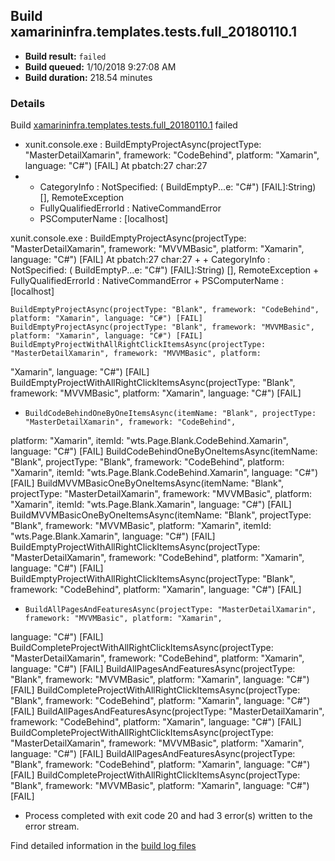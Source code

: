 ## Build xamarininfra.templates.tests.full_20180110.1
- **Build result:** `failed`
- **Build queued:** 1/10/2018 9:27:08 AM
- **Build duration:** 218.54 minutes
### Details
Build [xamarininfra.templates.tests.full_20180110.1](https://winappstudio.visualstudio.com/web/build.aspx?pcguid=a4ef43be-68ce-4195-a619-079b4d9834c2&builduri=vstfs%3a%2f%2f%2fBuild%2fBuild%2f24628) failed

+ xunit.console.exe :     BuildEmptyProjectAsync(projectType: "MasterDetailXamarin", framework: "CodeBehind", platform: 
"Xamarin", language: "C#") [FAIL]
At pbatch:27 char:27
+ 
    + CategoryInfo          : NotSpecified: (    BuildEmptyP...e: "C#") [FAIL]:String) [], RemoteException
    + FullyQualifiedErrorId : NativeCommandError
    + PSComputerName        : [localhost]
 
xunit.console.exe :     BuildEmptyProjectAsync(projectType: "MasterDetailXamarin", framework: "MVVMBasic", platform: 
"Xamarin", language: "C#") [FAIL]
At pbatch:27 char:27
+ 
    + CategoryInfo          : NotSpecified: (    BuildEmptyP...e: "C#") [FAIL]:String) [], RemoteException
    + FullyQualifiedErrorId : NativeCommandError
    + PSComputerName        : [localhost]
 
    BuildEmptyProjectAsync(projectType: "Blank", framework: "CodeBehind", platform: "Xamarin", language: "C#") [FAIL]
    BuildEmptyProjectAsync(projectType: "Blank", framework: "MVVMBasic", platform: "Xamarin", language: "C#") [FAIL]
    BuildEmptyProjectWithAllRightClickItemsAsync(projectType: "MasterDetailXamarin", framework: "MVVMBasic", platform: 
"Xamarin", language: "C#") [FAIL]
    BuildEmptyProjectWithAllRightClickItemsAsync(projectType: "Blank", framework: "MVVMBasic", platform: "Xamarin", 
language: "C#") [FAIL]

+     BuildCodeBehindOneByOneItemsAsync(itemName: "Blank", projectType: "MasterDetailXamarin", framework: "CodeBehind", 
platform: "Xamarin", itemId: "wts.Page.Blank.CodeBehind.Xamarin", language: "C#") [FAIL]
    BuildCodeBehindOneByOneItemsAsync(itemName: "Blank", projectType: "Blank", framework: "CodeBehind", platform: 
"Xamarin", itemId: "wts.Page.Blank.CodeBehind.Xamarin", language: "C#") [FAIL]
    BuildMVVMBasicOneByOneItemsAsync(itemName: "Blank", projectType: "MasterDetailXamarin", framework: "MVVMBasic", 
platform: "Xamarin", itemId: "wts.Page.Blank.Xamarin", language: "C#") [FAIL]
    BuildMVVMBasicOneByOneItemsAsync(itemName: "Blank", projectType: "Blank", framework: "MVVMBasic", platform: 
"Xamarin", itemId: "wts.Page.Blank.Xamarin", language: "C#") [FAIL]
    BuildEmptyProjectWithAllRightClickItemsAsync(projectType: "MasterDetailXamarin", framework: "CodeBehind", 
platform: "Xamarin", language: "C#") [FAIL]
    BuildEmptyProjectWithAllRightClickItemsAsync(projectType: "Blank", framework: "CodeBehind", platform: "Xamarin", 
language: "C#") [FAIL]

+     BuildAllPagesAndFeaturesAsync(projectType: "MasterDetailXamarin", framework: "MVVMBasic", platform: "Xamarin", 
language: "C#") [FAIL]
    BuildCompleteProjectWithAllRightClickItemsAsync(projectType: "MasterDetailXamarin", framework: "CodeBehind", 
platform: "Xamarin", language: "C#") [FAIL]
    BuildAllPagesAndFeaturesAsync(projectType: "Blank", framework: "MVVMBasic", platform: "Xamarin", language: "C#") 
[FAIL]
    BuildCompleteProjectWithAllRightClickItemsAsync(projectType: "Blank", framework: "CodeBehind", platform: 
"Xamarin", language: "C#") [FAIL]
    BuildAllPagesAndFeaturesAsync(projectType: "MasterDetailXamarin", framework: "CodeBehind", platform: "Xamarin", 
language: "C#") [FAIL]
    BuildCompleteProjectWithAllRightClickItemsAsync(projectType: "MasterDetailXamarin", framework: "MVVMBasic", 
platform: "Xamarin", language: "C#") [FAIL]
    BuildAllPagesAndFeaturesAsync(projectType: "Blank", framework: "CodeBehind", platform: "Xamarin", language: "C#") 
[FAIL]
    BuildCompleteProjectWithAllRightClickItemsAsync(projectType: "Blank", framework: "MVVMBasic", platform: "Xamarin", 
language: "C#") [FAIL]

+ Process completed with exit code 20 and had 3 error(s) written to the error stream.

Find detailed information in the [build log files](https://uwpctdiags.blob.core.windows.net/buildlogs/xamarininfra.templates.tests.full_20180110.1_logs.zip)

